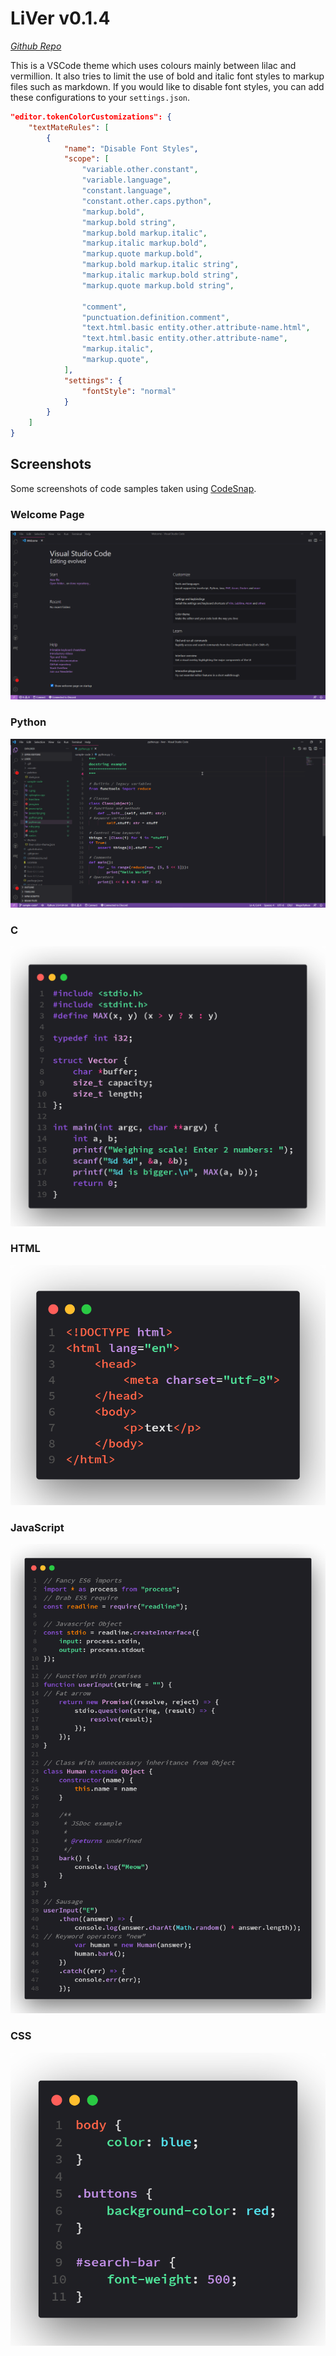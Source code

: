 # LiVer v0.1.4

*[Github Repo](https://github.com/RenoirTan/liver)*

This is a VSCode theme which uses colours mainly between lilac and vermillion.
It also tries to limit the use of bold and italic font styles to markup files
such as markdown. If you would like to disable font styles, you can add
these configurations to your `settings.json`.

```json
"editor.tokenColorCustomizations": {
    "textMateRules": [
        {
            "name": "Disable Font Styles",
            "scope": [
                "variable.other.constant",
                "variable.language",
                "constant.language",
                "constant.other.caps.python",
                "markup.bold",
                "markup.bold string",
                "markup.bold markup.italic",
                "markup.italic markup.bold",
                "markup.quote markup.bold",
                "markup.bold markup.italic string",
                "markup.italic markup.bold string",
                "markup.quote markup.bold string",

                "comment",
                "punctuation.definition.comment",
                "text.html.basic entity.other.attribute-name.html",
                "text.html.basic entity.other.attribute-name",
                "markup.italic",
                "markup.quote",
            ],
            "settings": {
                "fontStyle": "normal"
            }
        }
    ]
}
```

## Screenshots

Some screenshots of code samples taken using
[CodeSnap](https://marketplace.visualstudio.com/items?itemName=adpyke.codesnap).

### Welcome Page

![Welcome Page](https://raw.githubusercontent.com/RenoirTan/liver/screenshots/screenshots/welcome_page.png)

### Python

![Python](https://raw.githubusercontent.com/RenoirTan/liver/screenshots/screenshots/python-s.png)

### C

![C](https://raw.githubusercontent.com/RenoirTan/liver/screenshots/screenshots/c.png)

### HTML

![HTML](https://raw.githubusercontent.com/RenoirTan/liver/screenshots/screenshots/html.png)

### JavaScript

![JavaScript](https://raw.githubusercontent.com/RenoirTan/liver/screenshots/screenshots/javascript.png)

### CSS

![CSS](https://raw.githubusercontent.com/RenoirTan/liver/screenshots/screenshots/css.png)
